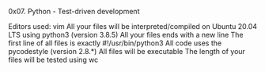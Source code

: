 0x07. Python - Test-driven development

Editors used: vim
All your files will be interpreted/compiled on Ubuntu 20.04 LTS using python3 (version 3.8.5)
All your files ends with a new line
The first line of all files is exactly #!/usr/bin/python3
All code uses the pycodestyle (version 2.8.*)
All files will be executable
The length of your files will be tested using wc
